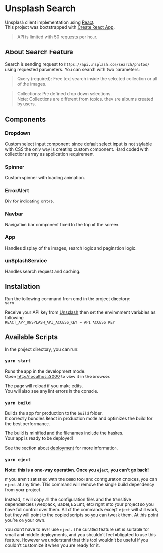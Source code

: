 # Unsplash Search

Unsplash client implementation using [React](https://github.com/facebook/react).  
This project was bootstrapped with [Create React App](https://github.com/facebook/create-react-app).

> API is limited with 50 requests per hour.

## About Search Feature

Search is sending request to `https://api.unsplash.com/search/photos/` using requested parameters. You can search with two parameters:

> Query (required): Free text search inside the selected collection or all of the images.

> Collections: Pre defined drop down selections.  
> Note: Collections are different from topics, they are albums created by users.

## Components

### Dropdown

Custom select input component, since default select input is not stylable with CSS the only way is creating custom component. Hard coded with collections array as application requirement.

### Spinner

Custom spinner with loading animation.

### ErrorAlert

Div for indicating errors.

### Navbar

Navigation bar component fixed to the top of the screen.

### App

Handles display of the images, search logic and pagination logic.

### unSplashService

Handles search request and caching.

## Installation

Run the following command from cmd in the project directory:  
`yarn`

Receive your API key from [Unsplash](https://unsplash.com/developers) then set the environment variables as following:  
`REACT_APP_UNSPLASH_API_ACCESS_KEY = API ACCESS KEY`

## Available Scripts

In the project directory, you can run:

### `yarn start`

Runs the app in the development mode.\
Open [http://localhost:3000](http://localhost:3000) to view it in the browser.

The page will reload if you make edits.\
You will also see any lint errors in the console.

### `yarn build`

Builds the app for production to the `build` folder.\
It correctly bundles React in production mode and optimizes the build for the best performance.

The build is minified and the filenames include the hashes.\
Your app is ready to be deployed!

See the section about [deployment](https://facebook.github.io/create-react-app/docs/deployment) for more information.

### `yarn eject`

**Note: this is a one-way operation. Once you `eject`, you can’t go back!**

If you aren’t satisfied with the build tool and configuration choices, you can `eject` at any time. This command will remove the single build dependency from your project.

Instead, it will copy all the configuration files and the transitive dependencies (webpack, Babel, ESLint, etc) right into your project so you have full control over them. All of the commands except `eject` will still work, but they will point to the copied scripts so you can tweak them. At this point you’re on your own.

You don’t have to ever use `eject`. The curated feature set is suitable for small and middle deployments, and you shouldn’t feel obligated to use this feature. However we understand that this tool wouldn’t be useful if you couldn’t customize it when you are ready for it.
